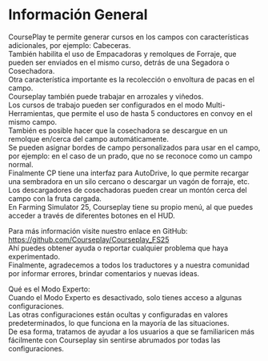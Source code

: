 # Información General
  
CoursePlay te permite generar cursos en los campos con características adicionales, por ejemplo: Cabeceras.  
También habilita el uso de Empacadoras y remolques de Forraje, que pueden ser enviados en el mismo curso, detrás de una Segadora o Cosechadora.  
Otra característica importante es la recolección o envoltura de pacas en el campo.  
Courseplay también puede trabajar en arrozales y viñedos.  
Los cursos de trabajo pueden ser configurados en el modo Multi-Herramientas, que permite el uso de hasta 5 conductores en convoy en el mismo campo.  
También es posible hacer que la cosechadora se descargue en un remolque en/cerca del campo automáticamente.  
Se pueden asignar bordes de campo personalizados para usar en el campo, por ejemplo: en el caso de un prado, que no se reconoce como un campo normal.  
Finalmente CP tiene una interfaz para AutoDrive, lo que permite recargar una sembradora en un silo cercano o descargar un vagón de forraje, etc.  
Los descargadores de cosechadoras pueden crear un montón cerca del campo con la fruta cargada.  
En Farming Simulator 25, Courseplay tiene su propio menú, al que puedes acceder a través de diferentes botones en el HUD.  
  
Para más información visite nuestro enlace en GitHub: https://github.com/Courseplay/Courseplay_FS25  
Ahí puedes obtener ayuda o reportar cualquier problema que haya experimentado.  
Finalmente, agradecemos a todos los traductores y a nuestra comunidad por informar errores, brindar comentarios y nuevas ideas.  
  
Qué es el Modo Experto:  
Cuando el Modo Experto es desactivado, solo tienes acceso a algunas configuraciones.  
Las otras configuraciones están ocultas y configuradas en valores predeterminados, lo que funciona en la mayoría de las situaciones.  
De esa forma, tratamos de ayudar a los usuarios a que se familiaricen más fácilmente con Courseplay sin sentirse abrumados por todas las configuraciones.  


